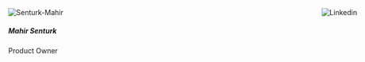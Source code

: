 <div id="mahir"><a href="https://www.linkedin.com/in/mahirsenturk/" target="_blank"><img src="https://yop.finance/wp-content/uploads/2022/01/Linkedin-icon.png" alt="Linkedin"> </a></div>
<img src="https://www.energyweb.org/wp-content/uploads/2021/10/Senturk-Mahir.png" alt="Senturk-Mahir" class="pb-1 img-fluid rounded-circle">

##### Mahir Senturk

Product Owner

<style>
  #mahir img {
    position:absolute;
    right: 3%;
    max-width: 25%;
  }
</style>